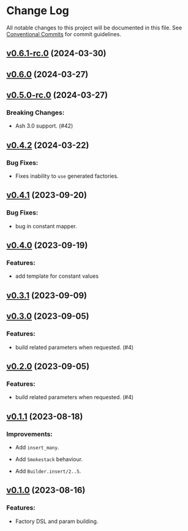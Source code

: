 # Change Log

All notable changes to this project will be documented in this file.
See [Conventional Commits](Https://conventionalcommits.org) for commit guidelines.

<!-- changelog -->

## [v0.6.1-rc.0](https://harton.dev/james/smokestack/compare/v0.6.0...v0.6.1-rc.0) (2024-03-30)




## [v0.6.0](https://harton.dev/james/smokestack/compare/v0.5.0-rc.0...v0.6.0) (2024-03-27)




## [v0.5.0-rc.0](https://harton.dev/james/smokestack/compare/v0.4.2...v0.5.0-rc.0) (2024-03-27)
### Breaking Changes:

* Ash 3.0 support. (#42)



## [v0.4.2](https://harton.dev/james/smokestack/compare/v0.4.1...v0.4.2) (2024-03-22)




### Bug Fixes:

* Fixes inability to `use` generated factories.

## [v0.4.1](https://harton.dev/james/smokestack/compare/v0.4.0...v0.4.1) (2023-09-20)




### Bug Fixes:

* bug in constant mapper.

## [v0.4.0](https://harton.dev/james/smokestack/compare/v0.3.1...v0.4.0) (2023-09-19)




### Features:

* add template for constant values

## [v0.3.1](https://harton.dev/james/smokestack/compare/v0.3.0...v0.3.1) (2023-09-09)




## [v0.3.0](https://harton.dev/james/smokestack/compare/v0.2.0...v0.3.0) (2023-09-05)




### Features:

* build related parameters when requested. (#4)

## [v0.2.0](https://harton.dev/james/smokestack/compare/v0.1.1...v0.2.0) (2023-09-05)




### Features:

* build related parameters when requested. (#4)

## [v0.1.1](https://harton.dev/james/smokestack/compare/v0.1.0...v0.1.1) (2023-08-18)




### Improvements:

* Add `insert_many`.

* Add `Smokestack` behaviour.

* Add `Builder.insert/2..5`.

## [v0.1.0](https://harton.dev/james/smokestack/compare/v0.1.0...v0.1.0) (2023-08-16)




### Features:

* Factory DSL and param building.
